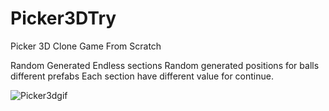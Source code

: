 # Picker3DTry

Picker 3D Clone Game From Scratch

Random Generated Endless sections
Random generated positions for balls different prefabs
Each section have different value for continue.

![Picker3dgif](https://user-images.githubusercontent.com/118080093/205746066-a3966414-151a-457a-864c-7e4e9999ef6a.gif)

